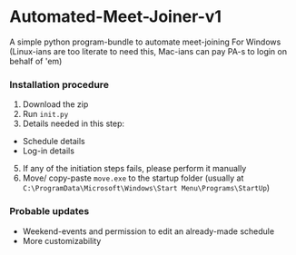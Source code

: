 # Automated-Meet-Joiner-v1
A simple python program-bundle to automate meet-joining
For Windows (Linux-ians are too literate to need this, Mac-ians can pay PA-s to login on behalf of 'em)

### Installation procedure
1. Download the zip
2. Run ```init.py```
3. Details needed in this step:
- Schedule details 
- Log-in details
5. If any of the initiation steps fails, please perform it manually
6. Move/ copy-paste ```move.exe``` to the startup folder (usually at ```C:\ProgramData\Microsoft\Windows\Start Menu\Programs\StartUp```)

### Probable updates
- Weekend-events and permission to edit an already-made schedule
- More customizability 
